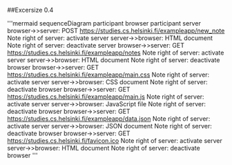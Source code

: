 
##Excersize 0.4

'''mermaid
sequenceDiagram
    participant browser 
    participant server
    browser->>server: POST https://studies.cs.helsinki.fi/exampleapp/new_note
    Note right of server: activate server 
    server->>browser: HTML document 
    Note right of server: deactivate server
    browser->>server: GET https://studies.cs.helsinki.fi/exampleapp/notes
    Note right of server: activate server
    server->>browser: HTML document 
    Note right of server: deactivate browser
    browser->>server: GET https://studies.cs.helsinki.fi/exampleapp/main.css
    Note right of server: activate server
    server->>browser: CSS document 
    Note right of server: deactivate browser
    browser->>server: GET https://studies.cs.helsinki.fi/exampleapp/main.js
    Note right of server: activate server
    server->>browser: JavaScript file 
    Note right of server: deactivate browser
    browser->>server: GET https://studies.cs.helsinki.fi/exampleapp/data.json
    Note right of server: activate server
    server->>browser: JSON document 
    Note right of server: deactivate browser
    browser->>server: GET https://studies.cs.helsinki.fi/favicon.ico
    Note right of server: activate server
    server->>browser: HTML document 
    Note right of server: deactivate browser
'''





